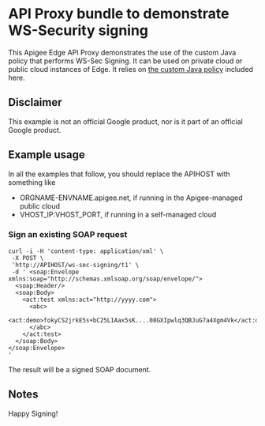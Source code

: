 # API Proxy bundle to demonstrate WS-Security signing

This Apigee Edge API Proxy demonstrates the use of the custom Java policy that performs WS-Sec Signing.
It can be used
on private cloud or public cloud instances of Edge.  It relies on [the custom Java policy](../callout) included here.


## Disclaimer

This example is not an official Google product, nor is it part of an official Google product.


## Example usage

In all the examples that follow, you should replace the APIHOST with something like
* ORGNAME-ENVNAME.apigee.net, if running in the Apigee-managed public cloud
* VHOST_IP:VHOST_PORT, if running in a self-managed cloud


### Sign an existing SOAP request

```
curl -i -H 'content-type: application/xml' \
 -X POST \
 'http://APIHOST/ws-sec-signing/t1' \
 -d ' <soap:Envelope xmlns:soap="http://schemas.xmlsoap.org/soap/envelope/">
  <soap:Header/>
  <soap:Body>
    <act:test xmlns:act="http://yyyy.com">
      <abc>
        <act:demo>fokyCS2jrkE5s+bC25L1Aax5sK....08GXIpwlq3QBJuG7a4Xgm4Vk</act:demo>
      </abc>
    </act:test>
  </soap:Body>
</soap:Envelope>
'
```

The result will be a signed SOAP document.


## Notes

Happy Signing!
